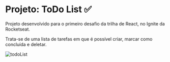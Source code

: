 # **Projeto: ToDo List** ✅


Projeto desenvolvido para o primeiro desafio da trilha de React, no Ignite da Rocketseat.

Trata-se de uma lista de tarefas em que é possível criar, marcar como concluída e deletar. 

![todoList](https://user-images.githubusercontent.com/75652083/189558080-6baa5016-38d7-4c59-8d60-80061154ceb4.gif)
